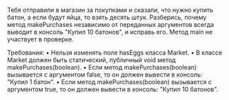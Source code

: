 Тебя отправили в магазин за покупками и сказали, что нужно купить батон, а если будут яйца, то взять десять штук.
Разберись, почему метод makePurchases независимо от переданных аргументов всегда выводит в консоль "Купил 10 батонов", и
исправь его.
Метод main не участвует в проверке.

Требования:
• Нельзя изменять поле hasEggs класса Market.
• В классе Market должен быть статический, публичный void метод makePurchases(boolean).
• Если метод makePurchases(boolean) вызывается с аргументом false, то он должен вывести в консоль: "Купил 1 батон".
• Если метод makePurchases(boolean) вызывается с аргументом true, то он должен вывести в консоль: "Купил 10 батонов".